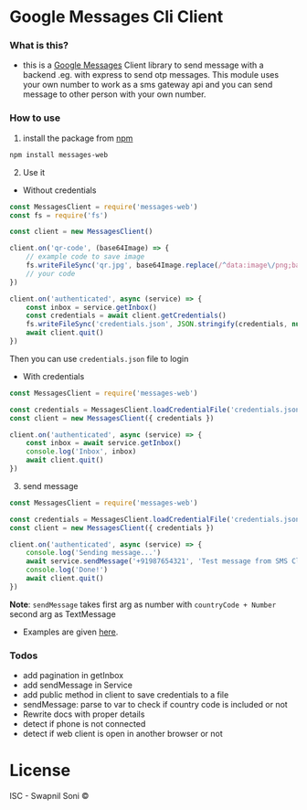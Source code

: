 # Google Messages Cli Client

### What is this?
- this is a [Google Messages](https://messages.android.com) Client library to send message with a backend .eg. with express to send otp messages. This module uses your own number to work as a sms gateway api and you can send message to other person with your own number.

### How to use

1. install the package from [npm](https://npmjs.com/package/messages-web)

```sh
npm install messages-web
```

2. Use it

- Without credentials

```js
const MessagesClient = require('messages-web')
const fs = require('fs')

const client = new MessagesClient()

client.on('qr-code', (base64Image) => {
    // example code to save image
    fs.writeFileSync('qr.jpg', base64Image.replace(/^data:image\/png;base64,/, ""), { encoding: 'base64' })
    // your code
})

client.on('authenticated', async (service) => {
    const inbox = service.getInbox()
    const credentials = await client.getCredentials()
    fs.writeFileSync('credentials.json', JSON.stringify(credentials, null, '\t'))
    await client.quit()
})
```
Then you can use `credentials.json` file to login 

- With credentials

```js
const MessagesClient = require('messages-web')

const credentials = MessagesClient.loadCredentialFile('credentials.json')
const client = new MessagesClient({ credentials })

client.on('authenticated', async (service) => {
    const inbox = await service.getInbox()
    console.log('Inbox', inbox)
    await client.quit()
})
```

3. send message

```js
const MessagesClient = require('messages-web')

const credentials = MessagesClient.loadCredentialFile('credentials.json')
const client = new MessagesClient({ credentials })

client.on('authenticated', async (service) => {
    console.log('Sending message...')
    await service.sendMessage('+91987654321', 'Test message from SMS Client.') 
    console.log('Done!')
    await client.quit()
})
```

**Note**: `sendMessage` takes first arg as number with `countryCode + Number` second arg as TextMessage

- Examples are given [here](https://github.com/SwapnilSoni1999/messages-web/tree/main/examples).

### Todos
- add pagination in getInbox
- add sendMessage in Service
- add public method in client to save credentials to a file
- sendMessage: parse to var to check if country code is included or not
- Rewrite docs with proper details
- detect if phone is not connected
- detect if web client is open in another browser or not

# License 
ISC - Swapnil Soni &copy;
